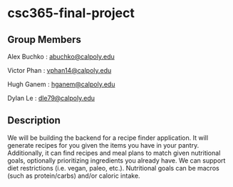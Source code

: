 # csc365-final-project

## Group Members

Alex Buchko : abuchko@calpoly.edu

Victor Phan : vphan14@calpoly.edu

Hugh Ganem : hganem@calpoly.edu

Dylan Le : dle79@calpoly.edu

## Description

We will be building the backend for a recipe finder application. It will generate recipes for you given the items you have in your pantry. Additionally, it can find recipes and meal plans to match given nutritional goals, optionally prioritizing ingredients you already have. We can support diet restrictions (i.e. vegan, paleo, etc.). Nutritional goals can be macros (such as protein/carbs) and/or caloric intake.
